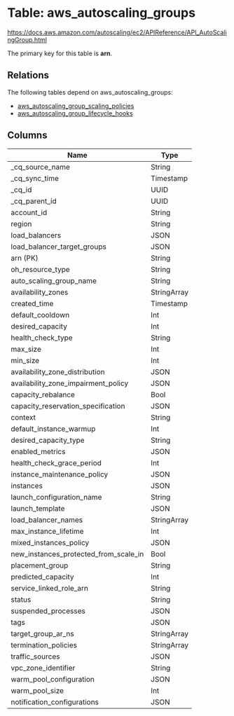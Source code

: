 # Table: aws_autoscaling_groups

https://docs.aws.amazon.com/autoscaling/ec2/APIReference/API_AutoScalingGroup.html

The primary key for this table is **arn**.

## Relations

The following tables depend on aws_autoscaling_groups:
  - [aws_autoscaling_group_scaling_policies](aws_autoscaling_group_scaling_policies.md)
  - [aws_autoscaling_group_lifecycle_hooks](aws_autoscaling_group_lifecycle_hooks.md)

## Columns
| Name          | Type          |
| ------------- | ------------- |
|_cq_source_name|String|
|_cq_sync_time|Timestamp|
|_cq_id|UUID|
|_cq_parent_id|UUID|
|account_id|String|
|region|String|
|load_balancers|JSON|
|load_balancer_target_groups|JSON|
|arn (PK)|String|
|oh_resource_type|String|
|auto_scaling_group_name|String|
|availability_zones|StringArray|
|created_time|Timestamp|
|default_cooldown|Int|
|desired_capacity|Int|
|health_check_type|String|
|max_size|Int|
|min_size|Int|
|availability_zone_distribution|JSON|
|availability_zone_impairment_policy|JSON|
|capacity_rebalance|Bool|
|capacity_reservation_specification|JSON|
|context|String|
|default_instance_warmup|Int|
|desired_capacity_type|String|
|enabled_metrics|JSON|
|health_check_grace_period|Int|
|instance_maintenance_policy|JSON|
|instances|JSON|
|launch_configuration_name|String|
|launch_template|JSON|
|load_balancer_names|StringArray|
|max_instance_lifetime|Int|
|mixed_instances_policy|JSON|
|new_instances_protected_from_scale_in|Bool|
|placement_group|String|
|predicted_capacity|Int|
|service_linked_role_arn|String|
|status|String|
|suspended_processes|JSON|
|tags|JSON|
|target_group_ar_ns|StringArray|
|termination_policies|StringArray|
|traffic_sources|JSON|
|vpc_zone_identifier|String|
|warm_pool_configuration|JSON|
|warm_pool_size|Int|
|notification_configurations|JSON|